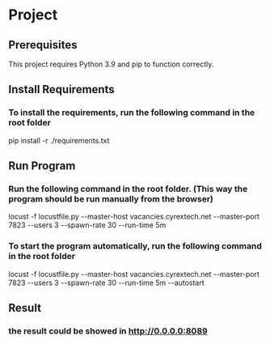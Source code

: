 # Project

## Prerequisites

This project requires Python 3.9 and pip to function correctly.

## Install Requirements

### To install the requirements, run the following command in the root folder

pip install -r ./requirements.txt

## Run Program

### Run the following command in the root folder. (This way the program should be run manually from the browser)

locust -f locustfile.py --master-host vacancies.cyrextech.net --master-port 7823 --users 3 --spawn-rate 30 --run-time 5m

### To start the program automatically, run the following command in the root folder

locust -f locustfile.py --master-host vacancies.cyrextech.net --master-port 7823 --users 3 --spawn-rate 30 --run-time 5m --autostart

## Result

### the result could be showed in <http://0.0.0.0:8089>

